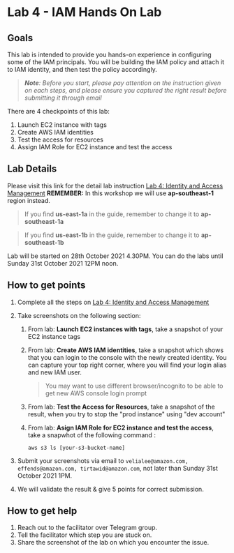 # Lab 4 - IAM Hands On Lab

## Goals
This lab is intended to provide you hands-on experience in configuring some of the IAM principals. You will be building the IAM policy and attach it to IAM identity, and then test the policy accordingly.

> ***Note**: Before you start, please pay attention on the instruction given on each steps, and please ensure you captured the right result before submitting it through email*

There are 4 checkpoints of this lab:
1. Launch EC2 instance with tags
2. Create AWS IAM identities
3. Test the access for resources
4. Assign IAM Role for EC2 instance and test the access

## Lab Details
Please visit this link for the detail lab instruction [Lab 4: Identity and Access Management](https://catalog.us-east-1.prod.workshops.aws/v2/workshops/f3a3e2bd-e1d5-49de-b8e6-dac361842e76/en-US/basic-modules/30-iam/iam)
**REMEMBER:** In this workshop we will use **ap-southeast-1** region instead.

> If you find **us-east-1a** in the guide, remember to change it to **ap-southeast-1a**

> If you find **us-east-1b** in the guide, remember to change it to **ap-southeast-1b**

Lab will be started on 28th October 2021 4.30PM. You can do the labs until Sunday 31st October 2021 12PM noon. 

## How to get points
1. Complete all the steps on [Lab 4: Identity and Access Management](https://catalog.us-east-1.prod.workshops.aws/v2/workshops/f3a3e2bd-e1d5-49de-b8e6-dac361842e76/en-US/basic-modules/30-iam/iam)
2. Take screenshots on the following section:

    1. From lab: **Launch EC2 instances with tags**, take a snapshot of your EC2 instance tags
    2. From lab: **Create AWS IAM identities**, take a snapshot which shows that you can login to the console with the newly created identity. You can capture your top right corner, where you will find your login alias and new IAM user. 

        > You may want to use different browser/incognito to be able to get new AWS console login prompt
    
    3. From lab: **Test the Access for Resources**, take a snapshot of the result, when you try to stop the "prod instance" using "dev account"

    4. From lab: **Asign IAM Role for EC2 instance and test the access**, take a snapwhot of the following command :
    
        `aws s3 ls [your-s3-bucket-name]`

3. Submit your screenshots via email to `velialee@amazon.com, effends@amazon.com, tirtawid@amazon.com`, not later than Sunday 31st October 2021 1PM.
4. We will validate the result & give 5 points for correct submission.

## How to get help
1. Reach out to the facilitator over Telegram group.
2. Tell the facilitator which step you are stuck on.
3. Share the screenshot of the lab on which you encounter the issue.